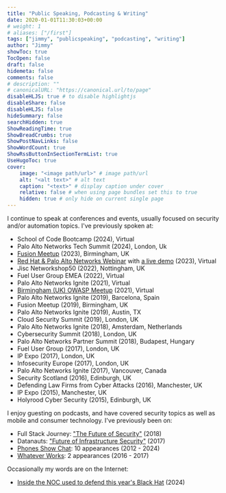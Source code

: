 ```yaml
---
title: "Public Speaking, Podcasting & Writing"
date: 2020-01-01T11:30:03+00:00
# weight: 1
# aliases: ["/first"]
tags: ["jimmy", "publicspeaking", "podcasting", "writing"]
author: "Jimmy"
showToc: true
TocOpen: false
draft: false
hidemeta: false
comments: false
# description: ""
# canonicalURL: "https://canonical.url/to/page"
disableHLJS: true # to disable highlightjs
disableShare: false
disableHLJS: false
hideSummary: false
searchHidden: true
ShowReadingTime: true
ShowBreadCrumbs: true
ShowPostNavLinks: false
ShowWordCount: true
ShowRssButtonInSectionTermList: true
UseHugoToc: true
cover:
    image: "<image path/url>" # image path/url
    alt: "<alt text>" # alt text
    caption: "<text>" # display caption under cover
    relative: false # when using page bundles set this to true
    hidden: true # only hide on current single page
---
```


I continue to speak at conferences and events, usually focused on security and/or automation topics. I've previously spoken at:

- School of Code Bootcamp (2024), Virtual
- Palo Alto Networks Tech Summit (2024), London, Uk
- [Fusion Meetup](https://youtu.be/TZ2yZ6W3GMg?t=3099) (2023), Birmingham, UK
- [Red Hat & Palo Alto Networks Webinar](https://register.paloaltonetworks.com/automateyourpaloaltonetworksfi1) with [a live demo](https://www.youtube.com/watch?v=JKcBP7RbjHQ) (2023), Virtual
- Jisc Networkshop50 (2022), Nottingham, UK
- Fuel User Group EMEA (2022), Virtual
- Palo Alto Networks Ignite (2021), Virtual
- [Birmingham (UK) OWASP Meetup](https://www.youtube.com/watch?v=piUx9cacBJk) (2021)</a>, Virtual
- Palo Alto Networks Ignite (2019), Barcelona, Spain
- Fusion Meetup (2019), Birmingham, UK
- Palo Alto Networks Ignite (2019), Austin, TX
- Cloud Security Summit (2019), London, UK
- Palo Alto Networks Ignite (2018), Amsterdam, Netherlands
- Cybersecurity Summit (2018), London, UK
- Palo Alto Networks Partner Summit (2018), Budapest, Hungary
- Fuel User Group (2017), London, UK
- IP Expo (2017), London, UK
- Infosecurity Europe (2017), London, UK
- Palo Alto Networks Ignite (2017), Vancouver, Canada
- Security Scotland (2016), Edinburgh, UK
- Defending Law Firms from Cyber Attacks (2016), Manchester, UK
- IP Expo (2015), Manchester, UK
- Holyrood Cyber Security (2015), Edinburgh, UK

I enjoy guesting on podcasts, and have covered security topics as well as mobile and consumer technology. I've previously been on:

- Full Stack Journey: ["The Future of Security"](https://packetpushers.net/podcast/full-stack-journey-023) (2018)
- Datanauts: ["Future of Infrastructure Security"](https://packetpushers.net/podcast/datanauts-087-future-infrastructure-security) (2017)
- [Phones Show Chat](https://stevelitchfield.com/sshow/chat.html): 10 appearances (2012 - 2024)
- [Whatever Works](https://whateverworks.works): 2 appearances (2016 - 2017)

Occasionally my words are on the Internet:

- [Inside the NOC used to defend this year's Black Hat](https://www.cybersecuritydive.com/spons/inside-the-noc-used-to-defend-this-years-black-hat/722694) (2024)
